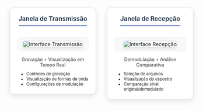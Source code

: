 <div style="display: grid; grid-template-columns: 1fr 1fr; gap: 30px; margin: 20px 0; align-items: start;">

<div style="background: #ffffff; padding: 20px; border-radius: 12px; box-shadow: 0 5px 15px rgba(0,0,0,0.1); border: 1px solid #e0e0e0; text-align: center;">
<h3 style="margin: 0 0 15px 0; color: #2c3e50; font-size: 1.2em; border-bottom: 2px solid #4a69bd; padding-bottom: 8px; display: inline-block;">Janela de Transmissão</h3>
<div style="margin: 15px 0; background: #f8f9fa; padding: 10px; border-radius: 8px; box-shadow: inset 0 0 5px rgba(0,0,0,0.05);">
  <img src="https://i.imgur.com/4QkGZ2l.png" 
       alt="Interface Transmissão" 
       style="max-height: 40vh; border-radius: 6px; border: 1px solid #ddd; box-shadow: 0 3px 6px rgba(0,0,0,0.1);">
</div>
<p style="margin: 10px 0 0 0; font-size: 0.9em; color: #555; font-weight: 500;">Gravação + Visualização em Tempo Real</p>
<ul style="font-size: 0.8em; text-align: left; padding-left: 25px; margin: 10px 0 0 0;">
  <li>Controles de gravação</li>
  <li>Visualização de formas de onda</li>
  <li>Configurações de modulação</li>
</ul>
</div>

<div style="background: #ffffff; padding: 20px; border-radius: 12px; box-shadow: 0 5px 15px rgba(0,0,0,0.1); border: 1px solid #e0e0e0; text-align: center;">
<h3 style="margin: 0 0 15px 0; color: #2c3e50; font-size: 1.2em; border-bottom: 2px solid #4a69bd; padding-bottom: 8px; display: inline-block;">Janela de Recepção</h3>
<div style="margin: 15px 0; background: #f8f9fa; padding: 10px; border-radius: 8px; box-shadow: inset 0 0 5px rgba(0,0,0,0.05);">
  <img src="https://i.imgur.com/9WzBxTd.png" 
       alt="Interface Recepção" 
       style="max-height: 40vh; border-radius: 6px; border: 1px solid #ddd; box-shadow: 0 3px 6px rgba(0,0,0,0.1);">
</div>
<p style="margin: 10px 0 0 0; font-size: 0.9em; color: #555; font-weight: 500;">Demodulação + Análise Comparativa</p>
<ul style="font-size: 0.8em; text-align: left; padding-left: 25px; margin: 10px 0 0 0;">
  <li>Seleção de arquivos</li>
  <li>Visualização do espectro</li>
  <li>Comparação sinal original/demodulado</li>
</ul>
</div>

</div>